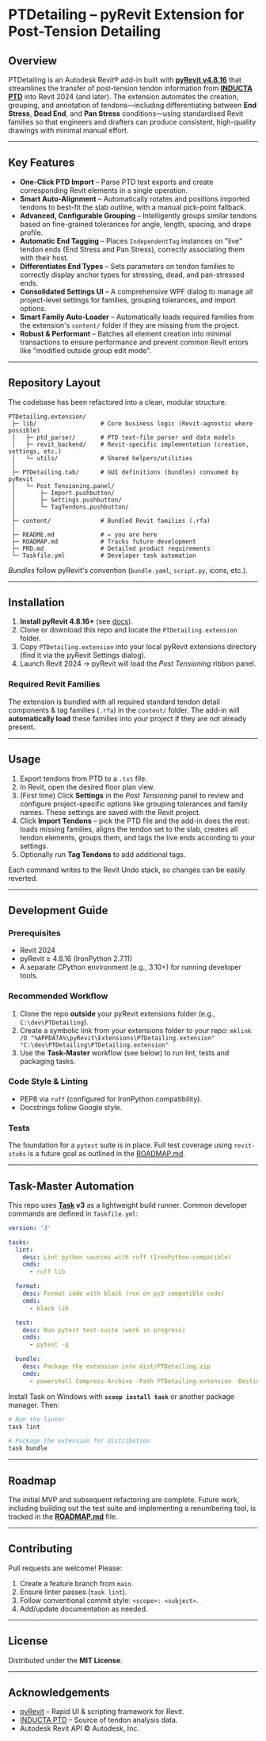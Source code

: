 # PTDetailing – pyRevit Extension for Post-Tension Detailing

## Overview
PTDetailing is an Autodesk Revit® add-in built with **[pyRevit v4.8.16](https://www.notion.so/pyrevit)** that streamlines the transfer of post-tension tendon information from **[INDUCTA PTD](https://inducta.com.au/PTD_main.html)** into Revit 2024 (and later).
The extension automates the creation, grouping, and annotation of tendons—including differentiating between **End Stress**, **Dead End**, and **Pan Stress** conditions—using standardised Revit families so that engineers and drafters can produce consistent, high-quality drawings with minimal manual effort.

---

## Key Features
*   **One-Click PTD Import** – Parse PTD text exports and create corresponding Revit elements in a single operation.
*   **Smart Auto-Alignment** – Automatically rotates and positions imported tendons to best-fit the slab outline, with a manual pick-point fallback.
*   **Advanced, Configurable Grouping** – Intelligently groups similar tendons based on fine-grained tolerances for angle, length, spacing, and drape profile.
*   **Automatic End Tagging** – Places `IndependentTag` instances on "live" tendon ends (End Stress and Pan Stress), correctly associating them with their host.
*   **Differentiates End Types** – Sets parameters on tendon families to correctly display anchor types for stressing, dead, and pan-stressed ends.
*   **Consolidated Settings UI** – A comprehensive WPF dialog to manage all project-level settings for families, grouping tolerances, and import options.
*   **Smart Family Auto-Loader** – Automatically loads required families from the extension's `content/` folder if they are missing from the project.
*   **Robust & Performant** – Batches all element creation into minimal transactions to ensure performance and prevent common Revit errors like "modified outside group edit mode".

---

## Repository Layout
The codebase has been refactored into a clean, modular structure.
```
PTDetailing.extension/
 ├─ lib/                  # Core business logic (Revit-agnostic where possible)
 │   ├─ ptd_parser/       # PTD text-file parser and data models
 │   ├─ revit_backend/    # Revit-specific implementation (creation, settings, etc.)
 │   └─ utils/            # Shared helpers/utilities
 │
 ├─ PTDetailing.tab/      # GUI definitions (bundles) consumed by pyRevit
 │   └─ Post Tensioning.panel/
 │       ├─ Import.pushbutton/
 │       ├─ Settings.pushbutton/
 │       └─ TagTendons.pushbutton/
 │
 ├─ content/              # Bundled Revit families (.rfa)
 │
 ├─ README.md             # ← you are here
 ├─ ROADMAP.md            # Tracks future development
 ├─ PRD.md                # Detailed product requirements
 └─ Taskfile.yml          # Developer task automation
```
_Bundles_ follow pyRevit's convention (`bundle.yaml`, `script.py`, icons, etc.).

---

## Installation
1.  **Install pyRevit 4.8.16+** (see [docs](https://www.notion.so/pyrevit)).
2.  Clone or download this repo and locate the `PTDetailing.extension` folder.
3.  Copy `PTDetailing.extension` into your local pyRevit extensions directory (find it via the pyRevit Settings dialog).
4.  Launch Revit 2024 → pyRevit will load the _Post Tensioning_ ribbon panel.

### Required Revit Families
The extension is bundled with all required standard tendon detail components & tag families (`.rfa`) in the `content/` folder. The add-in will **automatically load** these families into your project if they are not already present.

---

## Usage
1.  Export tendons from PTD to a `.txt` file.
2.  In Revit, open the desired floor plan view.
3.  (First time) Click **Settings** in the _Post Tensioning_ panel to review and configure project-specific options like grouping tolerances and family names. These settings are saved with the Revit project.
4.  Click **Import Tendons** – pick the PTD file and the add-in does the rest: loads missing families, aligns the tendon set to the slab, creates all tendon elements, groups them, and tags the live ends according to your settings.
5.  Optionally run **Tag Tendons** to add additional tags.

Each command writes to the Revit Undo stack, so changes can be easily reverted.

---

## Development Guide
### Prerequisites
*   Revit 2024
*   pyRevit ≥ 4.8.16 (IronPython 2.7.11)
*   A separate CPython environment (e.g., 3.10+) for running developer tools.

### Recommended Workflow
1.  Clone the repo **outside** your pyRevit extensions folder (e.g., `C:\dev\PTDetailing`).
2.  Create a symbolic link from your extensions folder to your repo:
    `mklink /D "%APPDATA%\pyRevit\Extensions\PTDetailing.extension" "C:\dev\PTDetailing\PTDetailing.extension"`
3.  Use the **Task-Master** workflow (see below) to run lint, tests and packaging tasks.

### Code Style & Linting
*   PEP8 via `ruff` (configured for IronPython compatibility).
*   Docstrings follow Google style.

### Tests
The foundation for a `pytest` suite is in place. Full test coverage using `revit-stubs` is a future goal as outlined in the [ROADMAP.md](mdc:ROADMAP.md).

---

## Task-Master Automation
This repo uses **[Task](https://taskfile.dev/) v3** as a lightweight build runner. Common developer commands are defined in `Taskfile.yml`:

```yaml
version: '3'

tasks:
  lint:
    desc: Lint python sources with ruff (IronPython-compatible)
    cmds:
      - ruff lib

  format:
    desc: Format code with black (run on py3 compatible code)
    cmds:
      - black lib

  test:
    desc: Run pytest test-suite (work in progress)
    cmds:
      - pytest -q

  bundle:
    desc: Package the extension into dist/PTDetailing.zip
    cmds:
      - powershell Compress-Archive -Path PTDetailing.extension -DestinationPath dist/PTDetailing.zip -Force
```

Install Task on Windows with **`scoop install task`** or another package manager. Then:
```powershell
# Run the linter
task lint

# Package the extension for distribution
task bundle
```

---

## Roadmap
The initial MVP and subsequent refactoring are complete. Future work, including building out the test suite and implementing a renumbering tool, is tracked in the [**ROADMAP.md**](mdc:ROADMAP.md) file.

---

## Contributing
Pull requests are welcome! Please:
1.  Create a feature branch from `main`.
2.  Ensure linter passes (`task lint`).
3.  Follow conventional commit style: `<scope>: <subject>`.
4.  Add/update documentation as needed.

---

## License
Distributed under the **MIT License**.

---

## Acknowledgements
* [pyRevit](https://github.com/eirannejad/pyRevit) – Rapid UI & scripting framework for Revit.  
* [INDUCTA PTD](https://inducta.com.au/PTD_main.html) – Source of tendon analysis data.  
* Autodesk Revit API © Autodesk, Inc. 